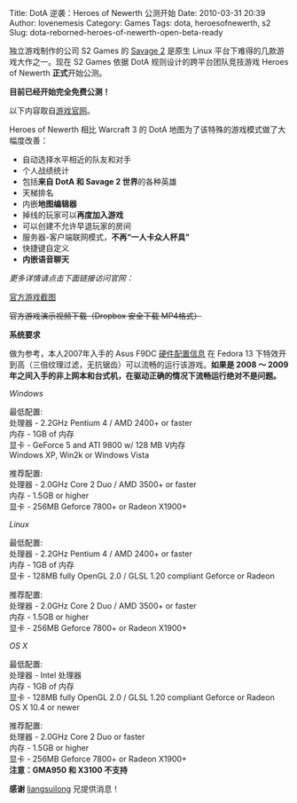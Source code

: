 Title: DotA 逆袭：Heroes of Newerth 公测开始
Date: 2010-03-31 20:39
Author: lovenemesis
Category: Games
Tags: dota, heroesofnewerth, s2
Slug: dota-reborned-heroes-of-newerth-open-beta-ready

独立游戏制作的公司 S2 Games 的 [Savage
2](http://linuxtoy.org/archives/savage2-completely-free.html) 是原生
Linux 平台下难得的几款游戏大作之一。现在 S2 Games 依据 DotA
规则设计的跨平台团队竞技游戏 Heroes of Newerth **正式**开始公测。

**目前已经开始完全免费公测！**

以下内容取自[游戏官网](http://www.heroesofnewerth.com/index.php)。

Heroes of Newerth 相比 Warcraft 3 的 DotA
地图为了该特殊的游戏模式做了大幅度改善：

-   自动选择水平相近的队友和对手
-   个人战绩统计
-   包括**来自 DotA 和 Savage 2 世界**的各种英雄
-   天梯排名
-   内嵌**地图编辑器**
-   掉线的玩家可以**再度加入游戏**
-   可以创建不允许早退玩家的房间
-   服务器-客户端联网模式，**不再“一人卡众人杯具”**
-   快捷键自定义
-   **内嵌语音聊天**

*更多详情请点击下面链接访问官网：*

[官方游戏截图](http://www.heroesofnewerth.com/media.php?t=ss)

~~官方游戏演示视频下载（Dropbox 安全下载 MP4格式）~~

**系统要求**

做为参考，本人2007年入手的 Asus F9DC
[硬件配置信息](http://www.smolts.org/client/show/pub_0b8133aa-815e-4c11-9e5f-f5ca20f88bb6)
在 Fedora 13
下特效开到高（三倍纹理过滤，无抗锯齿）可以流畅的运行该游戏。**如果是
2008 ～ 2009
年之间入手的非上网本和台式机，在驱动正确的情况下流畅运行绝对不是问题。**

*Windows*

最低配置:  
处理器 - 2.2GHz Pentium 4 / AMD 2400+ or faster  
内存 - 1GB of 内存  
显卡 - GeForce 5 and ATI 9800 w/ 128 MB V内存  
Windows XP, Win2k or Windows Vista

推荐配置:  
处理器 - 2.0GHz Core 2 Duo / AMD 3500+ or faster  
内存 - 1.5GB or higher  
显卡 - 256MB Geforce 7800+ or Radeon X1900+

*Linux*

最低配置:  
处理器 - 2.2GHz Pentium 4 / AMD 2400+ or faster  
内存 - 1GB of 内存  
显卡 - 128MB fully OpenGL 2.0 / GLSL 1.20 compliant Geforce or Radeon

推荐配置:  
处理器 - 2.0GHz Core 2 Duo / AMD 3500+ or faster  
内存 - 1.5GB or higher  
显卡 - 256MB Geforce 7800+ or Radeon X1900+

*OS X*

最低配置:  
处理器 - Intel 处理器  
内存 - 1GB of 内存  
显卡 - 128MB fully OpenGL 2.0 / GLSL 1.20 compliant Geforce or Radeon  
OS X 10.4 or newer

推荐配置:  
处理器 - 2.0GHz Core 2 Duo or faster  
内存 - 1.5GB or higher  
显卡 - 256MB Geforce 7800+ or Radeon X1900+  
**注意：GMA950 和 X3100 不支持**

**感谢** [liangsuilong](http://www.liangsuilong.info) 兄提供消息！

